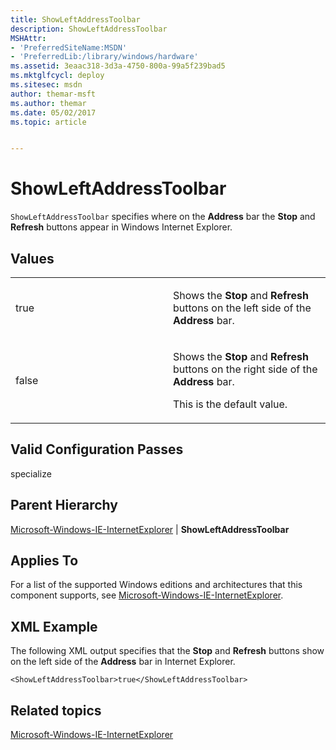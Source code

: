 ```yaml
---
title: ShowLeftAddressToolbar
description: ShowLeftAddressToolbar
MSHAttr:
- 'PreferredSiteName:MSDN'
- 'PreferredLib:/library/windows/hardware'
ms.assetid: 3eaac318-3d3a-4750-800a-99a5f239bad5
ms.mktglfcycl: deploy
ms.sitesec: msdn
author: themar-msft
ms.author: themar
ms.date: 05/02/2017
ms.topic: article


---
```


# ShowLeftAddressToolbar


`ShowLeftAddressToolbar` specifies where on the **Address** bar the **Stop** and **Refresh** buttons appear in Windows Internet Explorer.

## Values


<table>
<colgroup>
<col width="50%" />
<col width="50%" />
</colgroup>
<tbody>
<tr class="odd">
<td><p>true</p></td>
<td><p>Shows the <strong>Stop</strong> and <strong>Refresh</strong> buttons on the left side of the <strong>Address</strong> bar.</p></td>
</tr>
<tr class="even">
<td><p>false</p></td>
<td><p>Shows the <strong>Stop</strong> and <strong>Refresh</strong> buttons on the right side of the <strong>Address</strong> bar.</p>
<p>This is the default value.</p></td>
</tr>
</tbody>
</table>

 

## Valid Configuration Passes


specialize

## Parent Hierarchy


[Microsoft-Windows-IE-InternetExplorer](microsoft-windows-ie-internetexplorer.md) | **ShowLeftAddressToolbar**

## Applies To


For a list of the supported Windows editions and architectures that this component supports, see [Microsoft-Windows-IE-InternetExplorer](microsoft-windows-ie-internetexplorer.md).

## XML Example


The following XML output specifies that the **Stop** and **Refresh** buttons show on the left side of the **Address** bar in Internet Explorer.

```
<ShowLeftAddressToolbar>true</ShowLeftAddressToolbar>
```

## Related topics


[Microsoft-Windows-IE-InternetExplorer](microsoft-windows-ie-internetexplorer.md)

 

 







